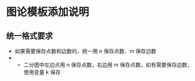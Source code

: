 # 图论模板添加说明

## 统一格式要求

- 如果需要保存点数和边数的，统一用 n 保存点数、m 保存边数
- - 二分图中左边点用 n 保存点数，右边用 m 保存点数。如有需要保存边数，使用变量 k 保存
